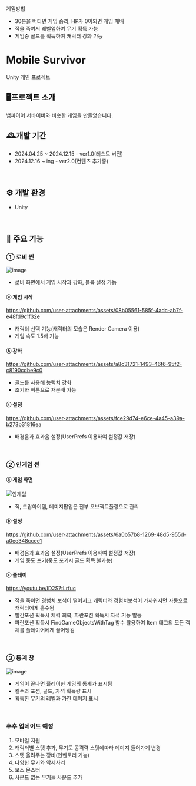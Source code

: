 게임방법
 - 30분을 버티면 게임 승리, HP가 0이되면 게임 패배
 - 적을 죽여서 레벨업하여 무기 획득 가능
 - 게임중 골드를 획득하여 캐릭터 강화 가능

# Mobile Survivor
Unity 개인 프로젝트
<br>

## 🖥프로젝트 소개
뱀파이어 서바이버와 비슷한 게임을 만들었습니다.
<br>

## 🕰개발 기간
- 2024.04.25 ~ 2024.12.15 - ver1.0(테스트 버전)
- 2024.12.16 ~ ing - ver2.0(컨텐츠 추가중)
<br>

## ⚙ 개발 환경
- Unity
<br>

## 📌 주요 기능
### ① 로비 씬
![image](https://github.com/user-attachments/assets/eea3431e-edb3-4c0f-b39c-580432304624)

 - 로비 화면에서 게임 시작과 강화, 볼륨 설정 가능

#### ⓐ 게임 시작

https://github.com/user-attachments/assets/08b05561-585f-4adc-ab7f-e48fd9c1f32e

 - 캐릭터 선택 기능(캐릭터의 모습은 Render Camera 이용)
 - 게임 속도 1.5배 기능

#### ⓑ 강화

https://github.com/user-attachments/assets/a8c31721-1493-46f6-95f2-c8190cdbe9c0

 - 골드를 사용해 능력치 강화
 - 초기화 버튼으로 재분배 가능

#### ⓒ 설정

https://github.com/user-attachments/assets/fce29d74-e6ce-4a45-a39a-b273b31816ea

 - 배경음과 효과음 설정(UserPrefs 이용하여 설정값 저장)

<br>

### ② 인게임 씬

#### ⓐ 게임 화면
![인게임](https://github.com/user-attachments/assets/d63d889f-b8f2-4227-977d-e6f488184509)

 - 적, 드랍아이템, 데미지팝업은 전부 오브젝트풀링으로 관리

#### ⓑ 설정

https://github.com/user-attachments/assets/6a0b57b8-1269-48d5-955d-a0ee348ccee1

 - 배경음과 효과음 설정(UserPrefs 이용하여 설정값 저장)
 - 게임 중도 포기(중도 포기시 골드 획득 불가능)

#### ⓒ 플레이
https://youtu.be/ID2S7tLrfuc
 - 적을 죽이면 경험치 보석이 떨어지고 캐릭터와 경험치보석이 가까워지면 자동으로 캐릭터에게 흡수됨
 - 빨간포션 획득시 체력 회복, 파란포션 획득시 자석 기능 발동
 - 파란포션 획득시 FindGameObjectsWithTag 함수 활용하여 Item 태그의 모든 객체를 플레이어에게 끌어당김

<br>

### ③ 통계 창
![image](https://github.com/user-attachments/assets/9d4d9f69-984b-4ce6-9d8a-3cc871c59da7)
 - 게임이 끝나면 플레이한 게임의 통계가 표시됨
 - 킬수와 포션, 골드, 자석 획득량 표시
 - 획득한 무기의 레벨과 가한 데미지 표시
<br>

### 추후 업데이트 예정
1. 모바일 지원
2. 캐릭터별 스텟 추가, 무기도 공격력 스텟에따라 데미지 들어가게 변경
3. 스텟 올려주는 장비(인벤토리 기능)
4. 다양한 무기와 악세사리
6. 보스 몬스터
7. 사운드 없는 무기들 사운드 추가
